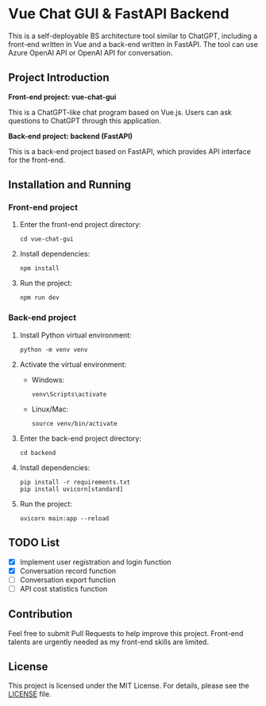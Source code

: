 # Vue Chat GUI & FastAPI Backend

This is a self-deployable BS architecture tool similar to ChatGPT, including a front-end written in Vue and a back-end written in FastAPI. The tool can use Azure OpenAI API or OpenAI API for conversation.

## Project Introduction

**Front-end project: vue-chat-gui**

This is a ChatGPT-like chat program based on Vue.js. Users can ask questions to ChatGPT through this application.

**Back-end project: backend (FastAPI)**

This is a back-end project based on FastAPI, which provides API interface for the front-end.

## Installation and Running

### Front-end project

1. Enter the front-end project directory:

   ```
   cd vue-chat-gui
   ```

2. Install dependencies:

   ```
   npm install
   ```

3. Run the project:

   ```
   npm run dev
   ```

### Back-end project

1. Install Python virtual environment:

   ```
   python -m venv venv
   ```

2. Activate the virtual environment:

   - Windows:

     ```
     venv\Scripts\activate
     ```

   - Linux/Mac:

     ```
     source venv/bin/activate
     ```

3. Enter the back-end project directory:

   ```
   cd backend
   ```

4. Install dependencies:

   ```
   pip install -r requirements.txt
   pip install uvicorn[standard]
   ```

5. Run the project:

   ```
   uvicorn main:app --reload
   ```

## TODO List

- [x] Implement user registration and login function
- [x] Conversation record function
- [ ] Conversation export function
- [ ] API cost statistics function

## Contribution

Feel free to submit Pull Requests to help improve this project. Front-end talents are urgently needed as my front-end skills are limited.

## License

This project is licensed under the MIT License. For details, please see the [LICENSE](LICENSE) file.
